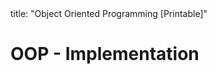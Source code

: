 <frontmatter>
title: "Object Oriented Programming [Printable]"
</frontmatter>

<link rel="stylesheet" href="{{baseUrl}}/css/textbook.css">

<div class="website-content">

<div id="main">

# OOP - Implementation

<include src="classes/unit-inParent-asFlat-print.md" boilerplate />
<include src="classLevelMembers/unit-inParent-asFlat-print.md" boilerplate />
<include src="associations/unit-inParent-asFlat-print.md" boilerplate />
<include src="dependencies/unit-inParent-asFlat-print.md" boilerplate />
<include src="composition/unit-inParent-asFlat-print.md" boilerplate />
<include src="aggregation/unit-inParent-asFlat-print.md" boilerplate />
<include src="associationClasses/unit-inParent-asFlat-print.md" boilerplate />
<include src="inheritance/unit-inParent-asFlat-print.md" boilerplate />
<include src="overriding/unit-inParent-asFlat-print.md" boilerplate />
<include src="overloading/unit-inParent-asFlat-print.md" boilerplate />
<include src="interfaces/unit-inParent-asFlat-print.md" boilerplate />
<include src="abstractClasses/unit-inParent-asFlat-print.md" boilerplate />
<include src="polymorphism/unit-inParent-asFlat-print.md" boilerplate />

</div>

</div>
